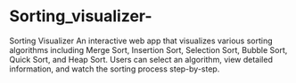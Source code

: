 # Sorting_visualizer-
Sorting Visualizer  An interactive web app that visualizes various sorting algorithms including Merge Sort, Insertion Sort, Selection Sort, Bubble Sort, Quick Sort, and Heap Sort. Users can select an algorithm, view detailed information, and watch the sorting process step-by-step.
